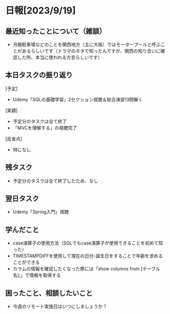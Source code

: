 
# 日報[2023/9/19]

## 最近知ったことについて（雑談）  
* 月極駐車場などのことを関西地方（主に大阪）ではモータープールと呼ぶことがあるらしいです（ドラマのネタで知ったんですが、関西の知り合いに確認した所、本当に使われる方言らしいです）  
  
## 本日タスクの振り返り
[予定]  
* Udemy「SQLの基礎学習」2セクション視聴＆総合演習13問解く  
  
[実績]  
* 予定分のタスクは全て終了  
* 「MVCを理解する」の視聴完了  
    
[反省点]  
* 特になし   
  
## 残タスク  
* 予定分のタスクは全て終了したため、なし  
  
## 翌日タスク  
* Udemy「Spring入門」視聴  
  
## 学んだこと 
* case演算子の使用方法（SQLでもcase演算子が使用できることを初めて知った）  
* TIMESTAMPDIFFを使用して現在の日付-誕生日をすることで年齢を求めることができる  
* カラムの情報を確認したくなった際には「show columns from [テーブル名];」で情報を取得する  
  
## 困ったこと、相談したいこと
* 今週のリモート実施日はいつにしましょうか？  
